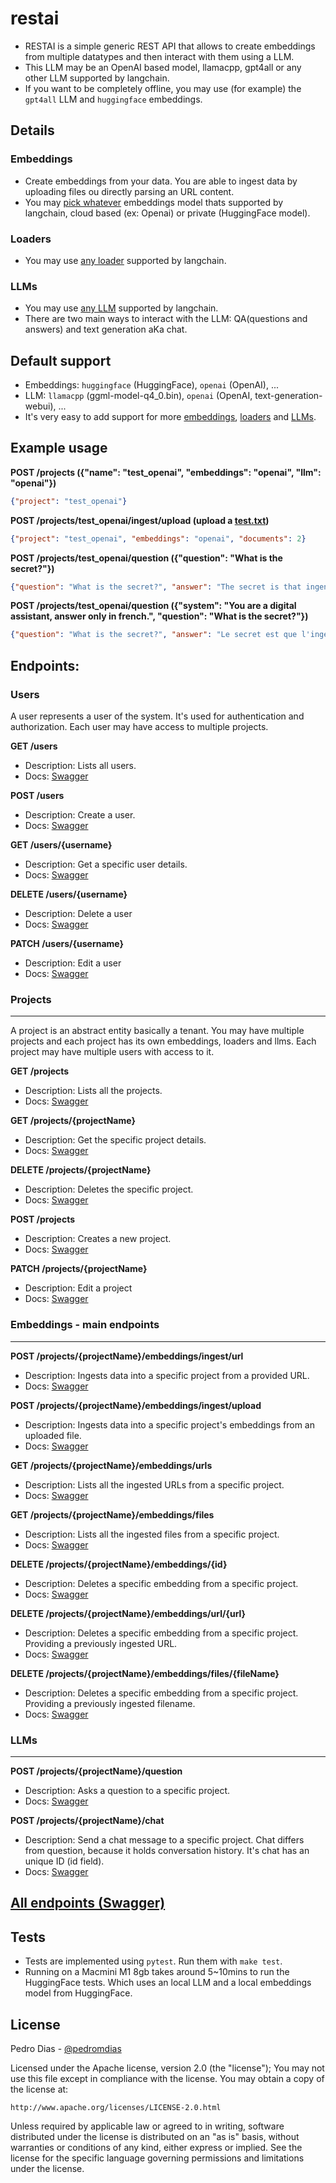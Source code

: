 # restai

* RESTAI is a simple generic REST API that allows to create embeddings from multiple datatypes and then interact with them using a LLM.
* This LLM may be an OpenAI based model, llamacpp, gpt4all or any other LLM supported by langchain.
* If you want to be completely offline, you may use (for example) the `gpt4all` LLM and `huggingface` embeddings.
## Details
### Embeddings
* Create embeddings from your data. You are able to ingest data by uploading files ou directly parsing an URL content.
* You may [pick whatever](modules/embeddings.py) embeddings model thats supported by langchain, cloud based (ex: Openai) or private (HuggingFace model).

### Loaders
* You may use [any loader](modules/loaders.py) supported by langchain.

### LLMs
* You may use [any LLM](modules/llms.py) supported by langchain.
* There are two main ways to interact with the LLM: QA(questions and answers) and text generation aKa chat.

## Default support

* Embeddings: `huggingface` (HuggingFace), `openai` (OpenAI), ...
* LLM: `llamacpp` (ggml-model-q4_0.bin), `openai` (OpenAI, text-generation-webui), ...
* It's very easy to add support for more [embeddings](modules/embeddings.py), [loaders](modules/loaders.py) and [LLMs](modules/llms.py).

## Example usage

**POST /projects ({"name": "test_openai",  "embeddings": "openai", "llm": "openai"})**
```json 
{"project": "test_openai"}
```

**POST /projects/test_openai/ingest/upload (upload a [test.txt](tests/test.txt))**
```json 
{"project": "test_openai", "embeddings": "openai", "documents": 2}
```

**POST /projects/test_openai/question ({"question": "What is the secret?"})**
```json 
{"question": "What is the secret?", "answer": "The secret is that ingenuity should be bigger than politics and corporate greed."}
```

**POST /projects/test_openai/question ({"system": "You are a digital assistant, answer only in french.", "question": "What is the secret?"})**
```json 
{"question": "What is the secret?", "answer": "Le secret est que l'ingéniosité doit être plus grande que la politique et la cupidité des entreprises."}
```

## Endpoints:

### Users

A user represents a user of the system. It's used for authentication and authorization. Each user may have access to multiple projects.

**GET /users**

- Description: Lists all users.
- Docs: [Swagger](https://apocas.github.io/restai/#/default/read_users_users_get)

**POST /users**

- Description: Create a user.
- Docs: [Swagger](https://apocas.github.io/restai/#/default/create_user_users_post)

**GET /users/{username}**

- Description: Get a specific user details.
- Docs: [Swagger](https://apocas.github.io/restai/#/default/get_user_users__username__get)


**DELETE /users/{username}**

- Description: Delete a user
- Docs: [Swagger](https://apocas.github.io/restai/#/default/delete_user_users__username__delete)

**PATCH /users/{username}**

- Description: Edit a user
- Docs: [Swagger](https://apocas.github.io/restai/#/default/update_user_users__username__patch)

### Projects

---

A project is an abstract entity basically a tenant. You may have multiple projects and each project has its own embeddings, loaders and llms. Each project may have multiple users with access to it.

**GET /projects**

- Description: Lists all the projects.
- Docs: [Swagger](https://apocas.github.io/restai/#/projects/get_projects)

**GET /projects/{projectName}**

- Description: Get the specific project details.
- Docs: [Swagger](https://apocas.github.io/restai/#/default/get_project_projects__projectName__get)

**DELETE /projects/{projectName}**

- Description: Deletes the specific project.
- Docs: [Swagger](https://apocas.github.io/restai/#/default/delete_project_projects__projectName__delete)

**POST /projects**

- Description: Creates a new project.
- Docs: [Swagger](https://apocas.github.io/restai/#/default/create_project_projects_post)

**PATCH /projects/{projectName}**

- Description: Edit a project
- Docs: [Swagger](https://apocas.github.io/restai/#/default/edit_project_projects__projectName__patch)

### Embeddings - main endpoints

---

**POST /projects/{projectName}/embeddings/ingest/url**

- Description: Ingests data into a specific project from a provided URL.
- Docs: [Swagger](https://apocas.github.io/restai/#/default/ingest_url_projects__projectName__embeddings_ingest_url_post)

**POST /projects/{projectName}/embeddings/ingest/upload**

- Description: Ingests data into a specific project's embeddings from an uploaded file.
- Docs: [Swagger](https://apocas.github.io/restai/#/default/ingest_file_projects__projectName__embeddings_ingest_upload_post)

**GET /projects/{projectName}/embeddings/urls**
- Description: Lists all the ingested URLs from a specific project.
- Docs: [Swagger](https://apocas.github.io/restai/#/default/list_urls_projects__projectName__embeddings_urls_get)

**GET /projects/{projectName}/embeddings/files**
- Description: Lists all the ingested files from a specific project.
- Docs: [Swagger](https://apocas.github.io/restai/#/default/list_files_projects__projectName__embeddings_files_get)

**DELETE /projects/{projectName}/embeddings/{id}**

- Description: Deletes a specific embedding from a specific project.
- Docs: [Swagger](https://apocas.github.io/restai/#/default/delete_embedding_projects__projectName__embeddings__id__delete)

**DELETE /projects/{projectName}/embeddings/url/{url}**

- Description: Deletes a specific embedding from a specific project. Providing a previously ingested URL.
- Docs: [Swagger](https://apocas.github.io/restai/#/default/delete_url_projects__projectName__embeddings_url__url__delete)

**DELETE /projects/{projectName}/embeddings/files/{fileName}**

- Description: Deletes a specific embedding from a specific project. Providing a previously ingested filename.
- Docs: [Swagger](https://apocas.github.io/restai/#/default/delete_file_projects__projectName__embeddings_files__fileName__delete)

### LLMs

---

**POST /projects/{projectName}/question**

- Description: Asks a question to a specific project.
- Docs: [Swagger](https://apocas.github.io/restai/#/default/question_project_projects__projectName__question_post)

**POST /projects/{projectName}/chat**

- Description: Send a chat message to a specific project. Chat differs from question, because it holds conversation history. It's chat has an unique ID (id field).
- Docs: [Swagger](https://apocas.github.io/restai/#/default/chat_project_projects__projectName__chat_post)

## [All endpoints (Swagger)](https://apocas.github.io/restai/)

## Tests

 * Tests are implemented using `pytest`. Run them with `make test`.
 * Running on a Macmini M1 8gb takes around 5~10mins to run the HuggingFace tests. Which uses an local LLM and a local embeddings model from HuggingFace.

## License

Pedro Dias - [@pedromdias](https://twitter.com/pedromdias)

Licensed under the Apache license, version 2.0 (the "license"); You may not use this file except in compliance with the license. You may obtain a copy of the license at:

    http://www.apache.org/licenses/LICENSE-2.0.html

Unless required by applicable law or agreed to in writing, software distributed under the license is distributed on an "as is" basis, without warranties or conditions of any kind, either express or implied. See the license for the specific language governing permissions and limitations under the license.
